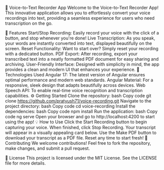 🎤 Voice-to-Text Recorder App
Welcome to the Voice-to-Text Recorder App! This innovative application allows you to effortlessly convert your voice recordings into text, providing a seamless experience for users who need transcription on the go.

🌟 Features
Start/Stop Recording: Easily record your voice with the click of a button, and stop whenever you're done!
Live Transcription: As you speak, your words are instantly converted into text, displayed beautifully on the screen.
Reset Functionality: Want to start over? Simply reset your recording with a dedicated button.
PDF Export: After recording, export your transcribed text into a neatly formatted PDF document for easy sharing and archiving.
User-Friendly Interface: Designed with simplicity in mind, the app provides a clean and modern UI that enhances your experience.
📱 Technologies Used
Angular 17: The latest version of Angular ensures optimal performance and modern web standards.
Angular Material: For a responsive, sleek design that adapts beautifully across devices.
Web Speech API: To enable real-time voice recognition and transcription capabilities.
⚙️ Getting Started
Clone the repository:
bash
Copy code
git clone https://github.com/pratyush71/voice-recording.git
Navigate to the project directory:
bash
Copy code
cd voice-recording
Install the dependencies:
bash
Copy code
npm install
Run the application:
bash
Copy code
ng serve
Open your browser and go to http://localhost:4200 to start using the app!
💡 How to Use
Click the Start Recording button to begin capturing your voice.
When finished, click Stop Recording. Your transcript will appear in a visually appealing card below.
Use the Make PDF button to download your transcript as a PDF file.
Reset any time to start fresh!
🤝 Contributing
We welcome contributions! Feel free to fork the repository, make changes, and submit a pull request.

📜 License
This project is licensed under the MIT License. See the LICENSE file for more details.
